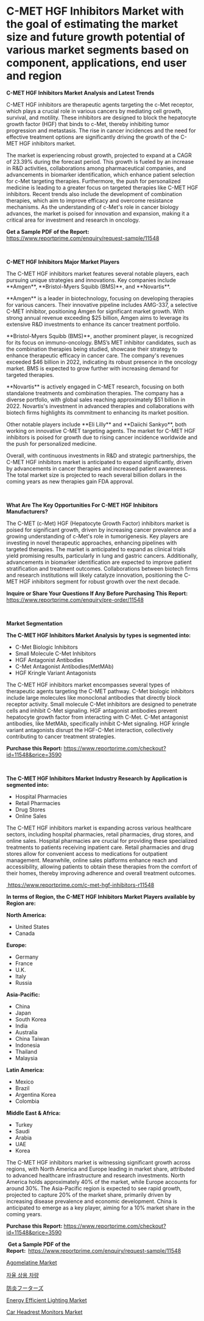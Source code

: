 <p><h1>C-MET HGF Inhibitors Market with the goal of estimating the market size and future growth potential of various market segments based on component, applications, end user and region</h1></p><p><strong>C-MET HGF Inhibitors Market Analysis and Latest Trends</strong></p>
<p><p>C-MET HGF inhibitors are therapeutic agents targeting the c-Met receptor, which plays a crucial role in various cancers by mediating cell growth, survival, and motility. These inhibitors are designed to block the hepatocyte growth factor (HGF) that binds to c-Met, thereby inhibiting tumor progression and metastasis. The rise in cancer incidences and the need for effective treatment options are significantly driving the growth of the C-MET HGF inhibitors market.</p><p>The market is experiencing robust growth, projected to expand at a CAGR of 23.39% during the forecast period. This growth is fueled by an increase in R&D activities, collaborations among pharmaceutical companies, and advancements in biomarker identification, which enhance patient selection for c-Met targeting therapies. Furthermore, the push for personalized medicine is leading to a greater focus on targeted therapies like C-MET HGF inhibitors. Recent trends also include the development of combination therapies, which aim to improve efficacy and overcome resistance mechanisms. As the understanding of c-Met's role in cancer biology advances, the market is poised for innovation and expansion, making it a critical area for investment and research in oncology.</p></p>
<p><strong>Get a Sample PDF of the Report:&nbsp;</strong> <a href="https://www.reportprime.com/enquiry/request-sample/11548">https://www.reportprime.com/enquiry/request-sample/11548</a></p>
<p>&nbsp;</p>
<p><strong>C-MET HGF Inhibitors Major Market Players</strong></p>
<p><p>The C-MET HGF inhibitors market features several notable players, each pursuing unique strategies and innovations. Key companies include **Amgen**, **Bristol-Myers Squibb (BMS)**, and **Novartis**.</p><p>**Amgen** is a leader in biotechnology, focusing on developing therapies for various cancers. Their innovative pipeline includes AMG-337, a selective C-MET inhibitor, positioning Amgen for significant market growth. With strong annual revenue exceeding $25 billion, Amgen aims to leverage its extensive R&D investments to enhance its cancer treatment portfolio.</p><p>**Bristol-Myers Squibb (BMS)**, another prominent player, is recognized for its focus on immuno-oncology. BMS’s MET inhibitor candidates, such as the combination therapies being studied, showcase their strategy to enhance therapeutic efficacy in cancer care. The company's revenues exceeded $46 billion in 2022, indicating its robust presence in the oncology market. BMS is expected to grow further with increasing demand for targeted therapies.</p><p>**Novartis** is actively engaged in C-MET research, focusing on both standalone treatments and combination therapies. The company has a diverse portfolio, with global sales reaching approximately $51 billion in 2022. Novartis's investment in advanced therapies and collaborations with biotech firms highlights its commitment to enhancing its market position.</p><p>Other notable players include **Eli Lilly** and **Daiichi Sankyo**, both working on innovative C-MET targeting agents. The market for C-MET HGF inhibitors is poised for growth due to rising cancer incidence worldwide and the push for personalized medicine.</p><p>Overall, with continuous investments in R&D and strategic partnerships, the C-MET HGF inhibitors market is anticipated to expand significantly, driven by advancements in cancer therapies and increased patient awareness. The total market size is projected to reach several billion dollars in the coming years as new therapies gain FDA approval.</p></p>
<p>&nbsp;</p>
<p><strong>What Are The Key Opportunities For C-MET HGF Inhibitors Manufacturers?</strong></p>
<p><p>The C-MET (c-Met) HGF (Hepatocyte Growth Factor) inhibitors market is poised for significant growth, driven by increasing cancer prevalence and a growing understanding of c-Met's role in tumorigenesis. Key players are investing in novel therapeutic approaches, enhancing pipelines with targeted therapies. The market is anticipated to expand as clinical trials yield promising results, particularly in lung and gastric cancers. Additionally, advancements in biomarker identification are expected to improve patient stratification and treatment outcomes. Collaborations between biotech firms and research institutions will likely catalyze innovation, positioning the C-MET HGF inhibitors segment for robust growth over the next decade.</p></p>
<p><strong>Inquire or Share Your Questions If Any Before Purchasing This Report:</strong> <a href="https://www.reportprime.com/enquiry/pre-order/11548">https://www.reportprime.com/enquiry/pre-order/11548</a></p>
<p>&nbsp;</p>
<p><strong>Market Segmentation</strong></p>
<p><strong>The C-MET HGF Inhibitors Market Analysis by types is segmented into:</strong></p>
<p><ul><li>C-Met Biologic Inhibitors</li><li>Small Molecule C-Met Inhibitors</li><li>HGF Antagonist Antibodies</li><li>C-Met Antagonist Antibodies(MetMAb)</li><li>HGF Kringle Variant Antagonists</li></ul></p>
<p><p>The C-MET HGF inhibitors market encompasses several types of therapeutic agents targeting the C-MET pathway. C-Met biologic inhibitors include large molecules like monoclonal antibodies that directly block receptor activity. Small molecule C-Met inhibitors are designed to penetrate cells and inhibit C-Met signaling. HGF antagonist antibodies prevent hepatocyte growth factor from interacting with C-Met. C-Met antagonist antibodies, like MetMAb, specifically inhibit C-Met signaling. HGF kringle variant antagonists disrupt the HGF-C-Met interaction, collectively contributing to cancer treatment strategies.</p></p>
<p><strong>Purchase this Report:&nbsp;</strong><a href="https://www.reportprime.com/checkout?id=11548&price=3590">https://www.reportprime.com/checkout?id=11548&price=3590</a></p>
<p>&nbsp;</p>
<p><strong>The C-MET HGF Inhibitors Market Industry Research by Application is segmented into:</strong></p>
<p><ul><li>Hospital Pharmacies</li><li>Retail Pharmacies</li><li>Drug Stores</li><li>Online Sales</li></ul></p>
<p><p>The C-MET HGF inhibitors market is expanding across various healthcare sectors, including hospital pharmacies, retail pharmacies, drug stores, and online sales. Hospital pharmacies are crucial for providing these specialized treatments to patients receiving inpatient care. Retail pharmacies and drug stores allow for convenient access to medications for outpatient management. Meanwhile, online sales platforms enhance reach and accessibility, allowing patients to obtain these therapies from the comfort of their homes, thereby improving adherence and overall treatment outcomes.</p></p>
<p><a href="https://www.reportprime.com/c-met-hgf-inhibitors-r11548">&nbsp;https://www.reportprime.com/c-met-hgf-inhibitors-r11548</a></p>
<p><strong>In terms of Region, the C-MET HGF Inhibitors Market Players available by Region are:</strong></p>
<p>
    <p> <strong> North America: </strong>
        <ul>
            <li>United States</li>
            <li>Canada</li>
        </ul>
        </p> 
    <p> <strong> Europe: </strong>
        <ul>
            <li>Germany</li>
            <li>France</li>
            <li>U.K.</li>
            <li>Italy</li>
            <li>Russia</li>
        </ul>
        </p> 
    <p> <strong> Asia-Pacific: </strong>
        <ul>
            <li>China</li>
            <li>Japan</li>
            <li>South Korea</li>
            <li>India</li>
            <li>Australia</li>
            <li>China Taiwan</li>
            <li>Indonesia</li>
            <li>Thailand</li>
            <li>Malaysia</li>
        </ul>
        </p> 
    <p> <strong> Latin America: </strong>
        <ul>
            <li>Mexico</li>
            <li>Brazil</li>
            <li>Argentina Korea</li>
            <li>Colombia</li>
        </ul>
        </p> 
    <p> <strong> Middle East & Africa: </strong>
        <ul>
            <li>Turkey</li>
            <li>Saudi</li>
            <li>Arabia</li>
            <li>UAE</li>
            <li>Korea</li>
        </ul>
    </p>
    </p>
<p><p>The C-MET HGF inhibitors market is witnessing significant growth across regions, with North America and Europe leading in market share, attributed to advanced healthcare infrastructure and research investments. North America holds approximately 40% of the market, while Europe accounts for around 30%. The Asia-Pacific region is expected to see rapid growth, projected to capture 20% of the market share, primarily driven by increasing disease prevalence and economic development. China is anticipated to emerge as a key player, aiming for a 10% market share in the coming years.</p></p>
<p><strong>Purchase this Report: </strong><a href="https://www.reportprime.com/checkout?id=11548&price=3590">https://www.reportprime.com/checkout?id=11548&price=3590</a></p>
<p>&nbsp;<strong>Get a Sample PDF of the Report:&nbsp;&nbsp;</strong><a href="https://www.reportprime.com/enquiry/request-sample/11548">https://www.reportprime.com/enquiry/request-sample/11548</a></p>
<p><strong></strong></p>
<p><p><a href="https://www.linkedin.com/pulse/future-trajectory-agomelatine-market-emerging-trends-forecasts-7wi7e?trackingId=V1A7t1WPQlKnEkgJEw7Fxg%3D%3D">Agomelatine Market</a></p><p><a href="https://medium.com/@deangaylotyrd8909867/autonomous-commercial-vehicles-market-%EC%9D%98-%EA%B8%80%EB%A1%9C%EB%B2%8C-%EC%8B%9C%EC%9E%A5-%EA%B0%9C%EC%9A%94%EB%8A%94-%EC%A0%84-%EC%84%B8%EA%B3%84-%EB%B0%8F-%EC%A3%BC%EC%9A%94-%EC%8B%9C%EC%9E%A5%EC%9D%98-%EC%82%B0%EC%97%85%EC%97%90-%EC%98%81%ED%96%A5%EC%9D%84-%EB%AF%B8%EC%B9%98%EB%8A%94-%EC%A3%BC%EC%9A%94-%ED%8A%B8%EB%A0%8C%EB%93%9C%EC%97%90-%EB%8C%80%ED%95%9C-%EB%8F%85%ED%8A%B9%ED%95%9C-%EA%B4%80%EC%A0%90%EC%9D%84-2ef0711abe7e">자율 상용 차량</a></p><p><a href="https://medium.com/@evekerluke2023/%E8%80%90%E7%81%AB%E3%83%95%E3%83%BC%E3%82%BF%E3%83%BC%E3%82%BA%E5%B8%82%E5%A0%B4%E8%AA%BF%E6%9F%BB%E5%A0%B1%E5%91%8A%E6%9B%B8-2031%E5%B9%B4%E3%81%BE%E3%81%A7%E3%81%AE%E5%B8%82%E5%A0%B4%E8%A6%8F%E6%A8%A1%E3%81%A8%E5%8F%8E%E7%9B%8A%E5%88%86%E6%9E%90%E3%82%92%E6%8E%A2%E3%82%8B%E8%80%90%E7%81%AB%E3%83%95%E3%83%BC%E3%82%BF%E3%83%BC%E3%82%BA%E5%B8%82%E5%A0%B4%E3%81%AF-%E5%B9%B4%E5%B9%B3%E5%9D%87%E6%88%90%E9%95%B7%E7%8E%875-5-%E3%81%A7%E6%88%90%E9%95%B7%E3%81%97%E3%81%A6%E3%81%84%E3%81%BE%E3%81%99-4bca6d1a168b">防炎フーターズ</a></p><p><a href="https://medium.com/@ransomohns1948/energy-efficient-lighting-market-essentials-key-market-players-demand-drivers-and-roi-potential-a616a7c1b94f">Energy Efficient Lighting Market</a></p><p><a href="https://issuu.com/reportprime-2/docs/car-headrest-monitors-market-size-2_4bcca96f40272e">Car Headrest Monitors Market</a></p></p>